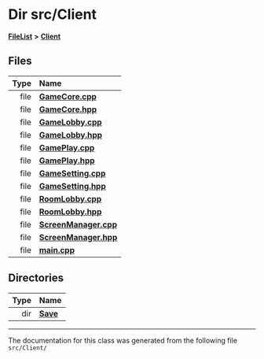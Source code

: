 

# Dir src/Client



[**FileList**](files.md) **>** [**Client**](dir_133b3cdd880ca9e91a51b18f00995eeb.md)












## Files

| Type | Name |
| ---: | :--- |
| file | [**GameCore.cpp**](GameCore_8cpp.md) <br> |
| file | [**GameCore.hpp**](GameCore_8hpp.md) <br> |
| file | [**GameLobby.cpp**](GameLobby_8cpp.md) <br> |
| file | [**GameLobby.hpp**](GameLobby_8hpp.md) <br> |
| file | [**GamePlay.cpp**](GamePlay_8cpp.md) <br> |
| file | [**GamePlay.hpp**](GamePlay_8hpp.md) <br> |
| file | [**GameSetting.cpp**](GameSetting_8cpp.md) <br> |
| file | [**GameSetting.hpp**](GameSetting_8hpp.md) <br> |
| file | [**RoomLobby.cpp**](RoomLobby_8cpp.md) <br> |
| file | [**RoomLobby.hpp**](RoomLobby_8hpp.md) <br> |
| file | [**ScreenManager.cpp**](ScreenManager_8cpp.md) <br> |
| file | [**ScreenManager.hpp**](ScreenManager_8hpp.md) <br> |
| file | [**main.cpp**](main_8cpp.md) <br> |


## Directories

| Type | Name |
| ---: | :--- |
| dir | [**Save**](dir_7f2caee7a039a4df72b6a79e2fa54694.md) <br> |

























































------------------------------
The documentation for this class was generated from the following file `src/Client/`

